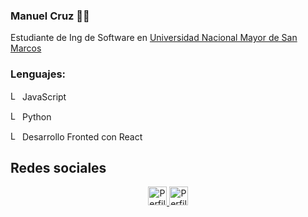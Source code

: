 ### Manuel Cruz 👨‍💻
<p>Estudiante de Ing de Software en <a href="https://unmsm.edu.pe/" target="_blank">Universidad Nacional Mayor de San Marcos</a></p>
<h3>Lenguajes:</h3>
<p display="flex" align-items="center">
  <img src="https://www.vectorlogo.zone/logos/javascript/javascript-icon.svg" alt="Logo Python" height="15" width="15">
  JavaScript
</p>
<p display="flex" align-items="center">
  <img src="https://www.vectorlogo.zone/logos/python/python-icon.svg" alt="Logo Python" height="15" width="15">
  Python
</p>
<p display="flex" align-items="center">
  <img src="https://www.vectorlogo.zone/logos/reactjs/reactjs-icon.svg" alt="Logo React" height="15" width="15">
  Desarrollo Fronted con React
</p>
<h2>Redes sociales</h2>
<p align="center">
  <a href="https://www.linkedin.com/in/cruzmanuelar/" target="_blank">
     <img src="https://www.vectorlogo.zone/logos/linkedin/linkedin-icon.svg" alt="Perfil linkedin /cruzmanuelar" height="30" width="30">
  </a>
  <a href="https://www.instagram.com/codigo.python/" target="_blank">
     <img src="https://www.vectorlogo.zone/logos/instagram/instagram-icon.svg" alt="Perfil instagram /codigo.python" height="30" width="30">
  </a>
  
</p>
